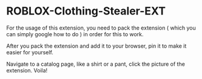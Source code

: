 # ROBLOX-Clothing-Stealer-EXT
For the usage of this extension, you need to pack the extension ( which you can simply google how to do ) in order for this to work.

After you pack the extension and add it to your browser, pin it to make it easier for yourself.

Navigate to a catalog page, like a shirt or a pant, click the picture of the extension. Voila!
